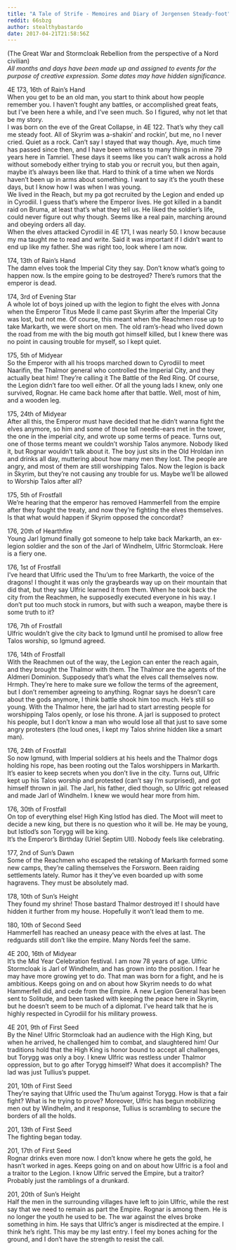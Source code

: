 ```yaml
---
title: "A Tale of Strife - Memoires and Diary of Jorgensen Steady-foot"
reddit: 66sbzg
author: stealthybastardo
date: 2017-04-21T21:58:56Z
---
```


(The Great War and Stormcloak Rebellion from the perspective of a Nord civilian)      
*All months and days have been made up and assigned to events for the purpose of creative expression. Some dates may have hidden significance.*    

4E 173, 16th of Rain’s Hand    
	When you get to be an old man, you start to think about how people remember you. I haven’t fought any battles, or accomplished great feats, but I’ve been here a while, and I’ve seen much. So I figured, why not let that be my story.    
I was born on the eve of the Great Collapse, in 4E 122. That’s why they call me steady foot. All of Skyrim was a-shakin’ and rockin’, but me, no I never cried. Quiet as a rock. Can’t say I stayed that way though. Aye, much time has passed since then, and I have been witness to many things in mine 79 years here in Tamriel. These days it seems like you can’t walk across a hold without somebody either trying to stab you or recruit you, but then again, maybe it’s always been like that. Hard to think of a time when we Nords haven’t been up in arms about something. I want to say it’s the youth these days, but I know how I was when I was young.     
We lived in the Reach, but my pa got recruited by the Legion and ended up in Cyrodiil. I guess that’s where the Emperor lives. He got killed in a bandit raid on Bruma, at least that’s what they tell us. He liked the soldier’s life, could never figure out why though. Seems like a real pain, marching around and obeying orders all day.     
	When the elves attacked Cyrodiil in 4E 171, I was nearly 50. I know because my ma taught me to read and write. Said it was important if I didn’t want to end up like my father. She was right too, look where I am now.     

174, 13th of Rain’s Hand     
	The damn elves took the Imperial City they say. Don’t know what’s going to happen now. Is the empire going to be destroyed? There’s rumors that the emperor is dead.     

174, 3rd of Evening Star     
A whole lot of boys joined up with the legion to fight the elves with Jonna when the Emperor Titus Mede II came past Skyrim after the Imperial City was lost, but not me. Of course, this meant when the Reachmen rose up to take Markarth, we were short on men. The old ram’s-head who lived down the road from me with the big mouth got himself killed, but I knew there was no point in causing trouble for myself, so I kept quiet.      

175, 5th of Midyear     
	So the Emperor with all his troops marched down to Cyrodiil to meet Naarifin, the Thalmor general who controlled the Imperial City, and they actually beat him! They’re calling it The Battle of the Red Ring. Of course, the Legion didn’t fare too well either. Of all the young lads I knew, only one survived, Rognar. He came back home after that battle. Well, most of him, and a wooden leg.      

175, 24th of Midyear     
After all this, the Emperor must have decided that he didn’t wanna fight the elves anymore, so him and some of those tall needle-ears met in the tower, the one in the imperial city, and wrote up some terms of peace. Turns out, one of those terms meant we couldn’t worship Talos anymore. Nobody liked it, but Rognar wouldn’t talk about it. The boy just sits in the Old Hroldan inn and drinks all day, muttering about how many men they lost. The people are angry, and most of them are still worshipping Talos. Now the legion is back in Skyrim, but they’re not causing any trouble for us. Maybe we’ll be allowed to Worship Talos after all?     

175, 5th of Frostfall     
We’re hearing that the emperor has removed Hammerfell from the empire after they fought the treaty, and now they’re fighting the elves themselves. Is that what would happen if Skyrim opposed the concordat?     

176, 20th of Hearthfire     
	Young Jarl Igmund finally got someone to help take back Markarth, an ex-legion soldier and the son of the Jarl of Windhelm, Ulfric Stormcloak. Here is a fiery one.      

176, 1st of Frostfall     
I’ve heard that Ulfric used the Thu’um to free Markarth, the voice of the dragons! I thought it was only the graybeards way up on their mountain that did that, but they say Ulfric learned it from them. When he took back the city from the Reachmen, he supposedly executed everyone in his way. I don’t put too much stock in rumors, but with such a weapon, maybe there is some truth to it?     

176, 7th of Frostfall     
	Ulfric wouldn’t give the city back to Igmund until he promised to allow free Talos worship, so Igmund agreed.     

176, 14th of Frostfall     
	With  the Reachmen out of the way, the Legion can enter the reach again, and they brought the Thalmor with them. The Thalmor are the agents of the Aldmeri Dominion. Supposedy that’s what the elves call themselves now. Hrmph. They’re here to make sure we follow the terms of the agreement, but I don’t remember agreeing to anything. Rognar says he doesn’t care about the gods anymore, I think battle shook him too much. He’s still so young. With the Thalmor here, the jarl had to start arresting people for worshipping Talos openly, or lose his throne. A jarl is supposed to protect his people, but I don’t know a man who would lose all that just to save some angry protesters (the loud ones, I kept my Talos shrine hidden like a smart man).     

176, 24th of Frostfall     
	So now Igmund, with Imperial soldiers at his heels and the Thalmor dogs holding his rope, has been rooting out the Talos worshippers in Markarth. It’s easier to keep secrets when you don’t live in the city. Turns out, Ulfric kept up his Talos worship and protested (can’t say I’m surprised), and got himself thrown in jail. The Jarl, his father, died though, so Ulfric got released and made Jarl of Windhelm. I knew we would hear more from him.     

176, 30th of Frostfall     
	On top of everything else! High King Istlod has died. The Moot will meet to decide a new king, but there is no question who it will be. He may be young, but Istlod’s son Torygg will be king.     
It’s the Emperor’s Birthday (Uriel Septim UII). Nobody feels like celebrating.     

177, 2nd of Sun’s Dawn     
	Some of the Reachmen who escaped the retaking of Markarth formed some new camps, they’re calling themselves the Forsworn. Been raiding settlements lately. Rumor has it they’ve even boarded up with some hagravens. They must be absolutely mad.     

178, 10th of Sun’s Height     
	They found my shrine! Those bastard Thalmor destroyed it! I should have hidden it further from my house. Hopefully it won’t lead them to me.     

180, 10th of Second Seed     
	Hammerfell has reached an uneasy peace with the elves at last. The redguards still don’t like the empire. Many Nords feel the same.     


4E 200, 16th of Midyear     
	It’s the Mid Year Celebration festival. I am now 78 years of age. Ulfric Stormcloak is Jarl of Windhelm, and has grown into the position. I fear he may have more growing yet to do. That man was born for a fight, and he is ambitious. Keeps going on and on about how Skyrim needs to do what Hammerfell did, and cede from the Empire. A new Legion General has been sent to Solitude, and been tasked with keeping the peace here in Skyrim, but he doesn’t seem to be much of a diplomat. I’ve heard talk that he is highly respected in Cyrodiil for his military prowess.     

4E 201, 9th of First Seed     
	By the Nine! Ulfric Stormcloak had an audience with the High King, but when he arrived, he challenged him to combat, and slaughtered him! Our traditions hold that the High King is honor bound to accept all challenges, but Torygg was only a boy. I knew Ulfric was restless under Thalmor oppression, but to go after Torygg himself? What does it accomplish? The lad was just Tullius’s puppet.      

201, 10th of First Seed     
	They’re saying that Ulfric used the Thu’um against Torygg. How is that a fair fight? What is he trying to prove? Moreover, Ulfric has begun mobilizing men out by Windhelm, and it response, Tullius is scrambling to secure the borders of all the holds.     

201, 13th of First Seed     
	The fighting began today.     

201, 17th of First Seed     
	Rognar drinks even more now. I don’t know where he gets the gold, he hasn’t worked in ages. Keeps going on and on about how Ulfric is a fool and a traitor to the Legion. I know Ulfric served the Empire, but a traitor? Probably just the ramblings of a drunkard.     

201, 20th of Sun’s Height     
	Half the men in the surrounding villages have left to join Ulfric, while the rest say that we need to remain as part the Empire. Rognar is among them. He is no longer the youth he used to be. The war against the elves broke something in him. He says that Ulfric’s anger is misdirected at the empire. I think he’s right. This may be my last entry. I feel my bones aching for the ground, and I don’t have the strength to resist the call.     

